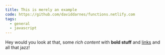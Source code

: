 ```yaml
---
title: This is merely an example
code: https://github.com/daviddarnes/functions.netlify.com
tags:
  - general
  - javascript
---
```

Hey would you look at that, some *rich content* with **bold stuff** and [links](https://github.com/daviddarnes/functions.netlify.com) and all that jazz!